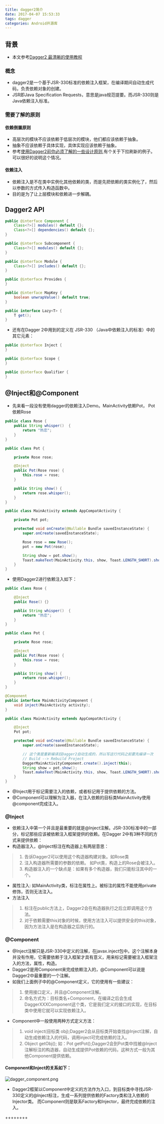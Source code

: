 ```yaml
---
title: dagger2简介
date: 2017-04-07 15:53:33
tags: dagger
categories: Android开源库
---
```


## 背景
- 本文参考[Dagger2 最清晰的使用教程](http://www.jianshu.com/p/24af4c102f62)

### 概念
- dagger2是一个基于JSR-330标准的依赖注入框架，在编译期间自动生成代码，负责依赖对象的创建。
- JSR即Java Specification Requests，意思是java规范提要。而JSR-330则是 Java依赖注入标准。

### 需要了解的原则
#### 依赖倒置原则
- 高层次的模块不应该依赖于低层次的模块，他们都应该依赖于抽象。
- 抽象不应该依赖于具体实现，具体实现应该依赖于抽象。
- 参考[使用Dagger2前你必须了解的一些设计原则](http://www.jianshu.com/p/cc1427e385b5),有个关于下拉刷新的例子。可以很好的说明这个情况。

#### 依赖注入
- 依赖注入是不在类中实例化其他依赖的类，而是先把依赖的类实例化了，然后以参数的方式传入构造函数中。
- 目的是为了让上层模块和依赖进一步解耦。

## Dagger2 API

``` java
public @interface Component {
    Class<?>[] modules() default {};
    Class<?>[] dependencies() default {};
}

public @interface Subcomponent {
    Class<?>[] modules() default {};
}

public @interface Module {
    Class<?>[] includes() default {};
}

public @interface Provides {
}

public @interface MapKey {
    boolean unwrapValue() default true;
}

public interface Lazy<T> {
    T get();
}
```
- 还有在Dagger 2中用到的定义在 JSR-330 （Java中依赖注入的标准）中的其它元素：

``` java
public @interface Inject {
}

public @interface Scope {
}

public @interface Qualifier {
}
```

## @Inject和@Component
- 先来看一段没有使用dagger的依赖注入Demo。MainActivity依赖Pot， Pot依赖Rose

``` java
public class Rose {
    public String whisper()  {
        return "热恋";
    }
}
```
``` java
public class Pot {

    private Rose rose;

    @Inject
    public Pot(Rose rose) {
        this.rose = rose;
    }

    public String show() {
        return rose.whisper();
    }
}
```
``` java
public class MainActivity extends AppCompatActivity {

    private Pot pot;

    protected void onCreate(@Nullable Bundle savedInstanceState) {
        super.onCreate(savedInstanceState);

        Rose rose = new Rose();
        pot = new Pot(rose);

        String show = pot.show();
        Toast.makeText(MainActivity.this, show, Toast.LENGTH_SHORT).show();
    }
}
```
- 使用Dagger2进行依赖注入如下：

``` java
public class Rose {

    @Inject
    public Rose() {}

    public String whisper()  {
        return "热恋";
    }
}
```
``` java
public class Pot {

    private Rose rose;

    @Inject
    public Pot(Rose rose) {
        this.rose = rose;
    }

    public String show() {
        return rose.whisper();
    }
}
```

``` java
@Component
public interface MainActivityComponent {
    void inject(MainActivity activity);
}
```
``` java
public class MainActivity extends AppCompatActivity {

    @Inject
    Pot pot;

    protected void onCreate(@Nullable Bundle savedInstanceState) {
        super.onCreate(savedInstanceState);

        // 这个类是重新编译后Dagger2自动生成的，所以写这行代码之前要先编译一次
        // Build --> Rebuild Project
        DaggerMainActivityComponent.create().inject(this);
        String show = pot.show();
        Toast.makeText(MainActivity.this, show, Toast.LENGTH_SHORT).show();
    }
}
```
- @Inject用于标记需要注入的依赖，或者标记用于提供依赖的方法。
- @Component可以理解为注入器，在注入依赖的目标类MainActivity使用@component完成注入。

### @Inject
- 依赖注入中第一个并且是最重要的就是@Inject注解。JSR-330标准中的一部分，标记那些应该被依赖注入框架提供的依赖。在Dagger 2中有3种不同的方式来提供依赖：
- 构造器注入，@Inject标注在构造器上有两层意思：
>1. 告诉Dagger2可以使用这个构造器构建对象。如Rose类
>2. 注入构造器所需要的参数的依赖。 如Pot类，构造上的Rose会被注入。
>3. 构造器注入的一个缺点是：如果有多个构造器，我们只能标注其中的一个。

- 属性注入: 如MainActivity类，标注在属性上。被标注的属性不能使用private修饰，否则无法注入。
- 方法注入
>1. 标注在public方法上，Dagger2会在构造器执行之后立即调用这个方法。
>2. 对于依赖需要this对象的时候，使用方法注入可以提供安全的this对象，因为方法注入是在构造器之后执行的。

### @Component
- @Inject注解只是JSR-330中定义的注解，在javax.inject包中。这个注解本身并没有作用，它需要依赖于注入框架才具有意义，用来标记需要被注入框架注入的方法，属性，构造。
- Dagger2是用Component来完成依赖注入的，@Component可以说是Dagger2中最重要的一个注解。
- 如我们上面例子中的@Component定义，它的使用有一些建议：
>1. 使用接口定义，并且@Component注解。
>2. 命名方式为：目标类名+Component，在编译之后会生成DaggerXXXComponent这个类，它是我们定义的接口的实现，在目标类中使用它就可以实现依赖注入。

- Component中一般使用两种方式定义方法：
>1. void inject(目标类  obj);Dagger2会从目标类开始查找@Inject注解，自动生成依赖注入的代码，调用inject可完成依赖的注入。
>2. Object getObj(); 如：Pot getPot();Dagger2会到Pot类中找被@Inject注解标注的构造器，自动生成提供Pot依赖的代码，这种方式一般为其他Component提供依赖。

#### Component和Inject的关系如下：
![dagger_component.png](/upload/image/zlw/dagger_component.png)

- Dagger2框架以Component中定义的方法作为入口，到目标类中寻找JSR-330定义的@Inject标注，生成一系列提供依赖的Factory类和注入依赖的Injector类。
而Component则是联系Factory和Injector，最终完成依赖的注入。








































++++++++
